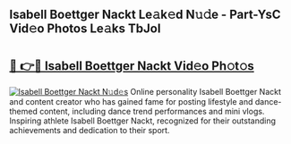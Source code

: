 ## Isabell Boettger Nackt Le𝚊k𝚎d N𝚞𝚍e - Part-YsC Vid𝚎o Photos Le𝚊ks TbJoI

# <h2><a href="http://fbajok.evod.top/?m=Isabell+Boettger+Nackt">🔗 👉🔴 Isabell Boettger Nackt Vid𝚎o Ph𝚘t𝚘s</a></h2>

[![Isabell Boettger Nackt N𝚞d𝚎s](https://i.imgur.com/8V9OHl7.gif)](http://fbajok.evod.top/?m=Isabell+Boettger+Nackt)
Online personality Isabell Boettger Nackt and content creator who has gained fame for posting lifestyle and dance-themed content, including dance trend performances and mini vlogs. Inspiring athlete Isabell Boettger Nackt, recognized for their outstanding achievements and dedication to their sport. 
